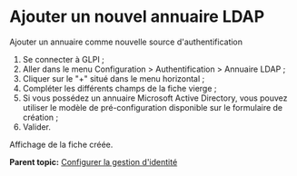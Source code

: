 Ajouter un nouvel annuaire LDAP
===============================

Ajouter un annuaire comme nouvelle source d'authentification

1.  Se connecter à GLPI ;
2.  Aller dans le menu Configuration \> Authentification \> Annuaire
    LDAP ;
3.  Cliquer sur le "+" situé dans le menu horizontal ;
4.  Compléter les différents champs de la fiche vierge ;
5.  Si vous possédez un annuaire Microsoft Active Directory, vous pouvez
    utiliser le modèle de pré-configuration disponible sur le formulaire
    de création ;
6.  Valider.

Affichage de la fiche créée.

**Parent topic:** [Configurer la gestion
d'identité](../glpi/config_auth.html "La manière dont GLPI gère l'authentification et les informations personnelles des utilisateurs se configure depuis le menu Configuration > Authentification.")
